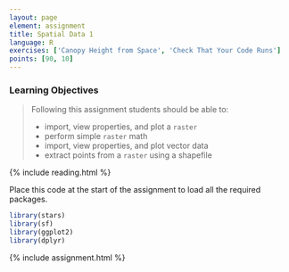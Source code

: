 ```yaml
---
layout: page
element: assignment
title: Spatial Data 1
language: R
exercises: ['Canopy Height from Space', 'Check That Your Code Runs']
points: [90, 10]
---
```


### Learning Objectives

> Following this assignment students should be able to:
>
> - import, view properties, and plot a `raster` 
> - perform simple `raster` math
> - import, view properties, and plot vector data
> - extract points from a `raster` using a shapefile

{% include reading.html %}

Place this code at the start of the assignment to load all the required packages.

```r
library(stars)
library(sf)
library(ggplot2)
library(dplyr)
```

{% include assignment.html %}
